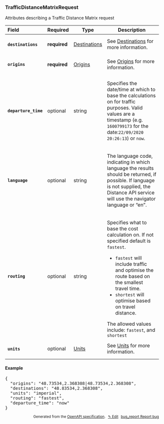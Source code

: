 <!--- This is a generated file, do not edit! -->
<!--- [START woosmap_http_schema_trafficdistancematrixrequest] -->
<h3 class="schema-object" id="TrafficDistanceMatrixRequest">TrafficDistanceMatrixRequest</h3>

Attributes describing a Traffic Distance Matrix request

| Field                                                                                                                             | Required     | Type                                         | Description                                                                                                                                                                                                                                                                                                                                                                                                                            |
| :-------------------------------------------------------------------------------------------------------------------------------- | ------------ | -------------------------------------------- | -------------------------------------------------------------------------------------------------------------------------------------------------------------------------------------------------------------------------------------------------------------------------------------------------------------------------------------------------------------------------------------------------------------------------------------- |
| <h4 id="TrafficDistanceMatrixRequest-destinations" class="add-link schema-object-property-key"><code>destinations</code></h4>     | **required** | [Destinations](#Destinations "Destinations") | See [Destinations](#Destinations "Destinations") for more information.                                                                                                                                                                                                                                                                                                                                                                 |
| <h4 id="TrafficDistanceMatrixRequest-origins" class="add-link schema-object-property-key"><code>origins</code></h4>               | **required** | [Origins](#Origins "Origins")                | See [Origins](#Origins "Origins") for more information.                                                                                                                                                                                                                                                                                                                                                                                |
| <h4 id="TrafficDistanceMatrixRequest-departure_time" class="add-link schema-object-property-key"><code>departure_time</code></h4> | optional     | string                                       | <div class="nonref-property-description"><p>Specifies the date/time at which to base the calculations on for traffic purposes. Valid values are a timestamp (e.g. <code>1600799173</code> for the date:<code>22/09/2020 20:26:13</code>) or <code>now</code>.</p></div>                                                                                                                                                                |
| <h4 id="TrafficDistanceMatrixRequest-language" class="add-link schema-object-property-key"><code>language</code></h4>             | optional     | string                                       | <div class="nonref-property-description"><p>The language code, indicating in which language the results should be returned, if possible. If language is not supplied, the Distance API service will use the navigator language or “en”.</p></div>                                                                                                                                                                                      |
| <h4 id="TrafficDistanceMatrixRequest-routing" class="add-link schema-object-property-key"><code>routing</code></h4>               | optional     | string                                       | <div class="nonref-property-description"><p>Specifies what to base the cost calculation on. If not specified default is <code>fastest</code>.</p><ul><li><code>fastest</code> will include traffic and optimise the route based on the smallest travel time.</li><li><code>shortest</code> will optimise based on travel distance.</li></ul><div class="notranslate">The allowed values include: `fastest`, and `shortest`</div></div> |
| <h4 id="TrafficDistanceMatrixRequest-units" class="add-link schema-object-property-key"><code>units</code></h4>                   | optional     | [Units](#Units "Units")                      | See [Units](#Units "Units") for more information.                                                                                                                                                                                                                                                                                                                                                                                      |

<h4 class="schema-object-example" id="TrafficDistanceMatrixRequest-example">Example</h4>

<pre class="notranslate lang-json prettyprint">{
  "origins": "48.73534,2.368308|48.73534,2.368308",
  "destinations": "48.83534,2.368308",
  "units": "imperial",
  "routing": "fastest",
  "departure_time": "now"
}</pre>

<p style="text-align: right; font-size: smaller;">Generated from the <a data-label="openapi-github" href="https://github.com/woosmap/openapi-specification" title="Woosmap OpenAPI Specification" class="external">OpenAPI specification</a>.
<a data-label="openapi-github-woosmap-http-schema-trafficdistancematrixrequest" data-action="edit" style="margin-left: 5px;" href="https://github.com/woosmap/openapi-specification/blob/main/specification/schemas/TrafficDistanceMatrixRequest.yml" title="Edit on GitHub">✎ Edit</a>
<a data-label="openapi-github-woosmap-http-schema-trafficdistancematrixrequest" data-action="bug" style="margin-left: 5px;" href="https://github.com/woosmap/openapi-specification/issues/new?assignees=&labels=type%3A+bug%2C+triage+me&template=bug_report.md&title=[schemas] Bug - TrafficDistanceMatrixRequest" title="File bug for schemas on GitHub"><span class="material-icons">bug_report</span> Report bug</a>
</p>

<!--- [END woosmap_http_schema_trafficdistancematrixrequest] -->
